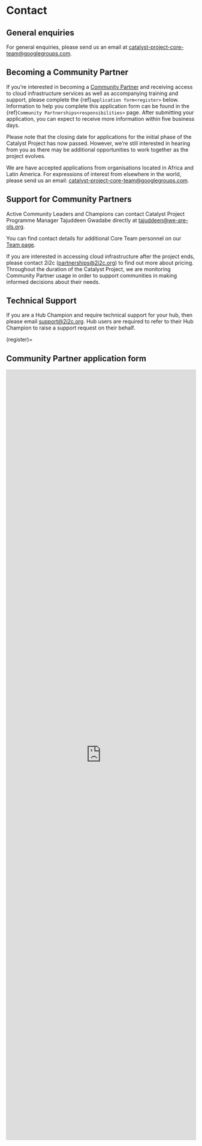 # Contact

## General enquiries

For general enquiries, please send us an email at [catalyst-project-core-team@googlegroups.com](mailto:catalyst-project-core-team@googlegroups.com).

## Becoming a Community Partner

If you’re interested in becoming a [Community Partner](community-partnership.md) and receiving access to cloud infrastructure services as well as accompanying training and support, please complete the {ref}`application form<register>` below. Information to help you complete this application form can be found in the {ref}`Community Partnerships<responsibilities>` page. After submitting your application, you can expect to receive more information within five business days. 

Please note that the closing date for applications for the initial phase of the Catalyst Project has now passed. However, we’re still interested in hearing from you as there may be additional opportunities to work together as the project evolves.

We are have accepted applications from organisations located in Africa and Latin  America. For expressions of interest from elsewhere in the world, please send us an email: [catalyst-project-core-team@googlegroups.com](mailto:catalyst-project-core-team@googlegroups.com).

## Support for Community Partners

Active Community Leaders and Champions can contact Catalyst Project Programme Manager Tajuddeen Gwadabe directly at [tajuddeen@we-are-ols.org](mailto:tajuddeen@we-are-ols.org).

You can find contact details for additional Core Team personnel on our [Team page](team.md).

If you are interested in accessing cloud infrastructure after the project ends, please contact 2i2c ([partnerships@2i2c.org](mailto:partnerships@2i2c.org)) to find out more about pricing. Throughout the duration of the Catalyst Project, we are monitoring Community Partner usage in order to support communities in making informed decisions about their needs.

## Technical Support

If you are a Hub Champion and require technical support for your hub, then please email [support@2i2c.org](mailto:support@2i2c.org). Hub users are required to refer to their Hub Champion to raise a support request on their behalf.

(register)=
## Community Partner application form

<iframe class="airtable-embed" src="https://airtable.com/embed/appUAGdjB57UjvkhC/pagkqUKckqQ9lahsZ/form" frameborder="0" onmousewheel="" width="100%" height="2048" style="background: transparent; border: 1px solid #ccc;"></iframe>

